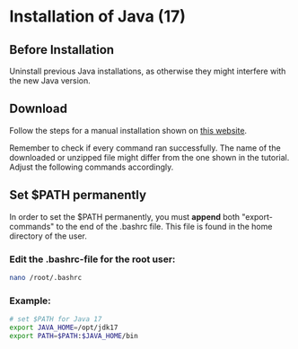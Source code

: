 # Installation of Java (17)

## Before Installation

Uninstall previous Java installations, as otherwise they might interfere with the new Java version.

## Download
Follow the steps for a manual installation shown on [this website](https://www.linuxcapable.com/how-to-install-java-17-lts-jdk-17-on-ubuntu-20-04/#ftoc-heading-8).

Remember to check if every command ran successfully. The name of the downloaded or unzipped file might differ from the one shown in the tutorial. Adjust the following commands accordingly.

## Set $PATH permanently
In order to set the $PATH permanently, you must **append** both "export-commands" to the end of the .bashrc file. This file is found in the home directory of the user.

 
### Edit the .bashrc-file for the root user:
```bash
nano /root/.bashrc
``` 

### Example:
```bash
# set $PATH for Java 17
export JAVA_HOME=/opt/jdk17
export PATH=$PATH:$JAVA_HOME/bin
```